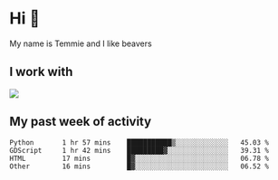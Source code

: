 <h1 align="left">Hi 👋</h1>

<p>My name is Temmie and I like beavers</p>

<h2 align="left">I work with</h2>

<div align=left>
  <img src="https://skillicons.dev/icons?i=py,godot,javascript,css,html,linux,git,blender,bash,vscode,&theme=dark">
</div>


<h2 align="left">My past week of activity</h2>

<!--START_SECTION:waka-->

```text
Python       1 hr 57 mins    ███████████▒░░░░░░░░░░░░░   45.03 %
GDScript     1 hr 42 mins    █████████▓░░░░░░░░░░░░░░░   39.31 %
HTML         17 mins         █▓░░░░░░░░░░░░░░░░░░░░░░░   06.78 %
Other        16 mins         █▓░░░░░░░░░░░░░░░░░░░░░░░   06.52 %
```

<!--END_SECTION:waka-->
